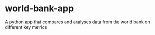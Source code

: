 # world-bank-app
A python app that compares and analyses data from the world bank on different key metrics 
